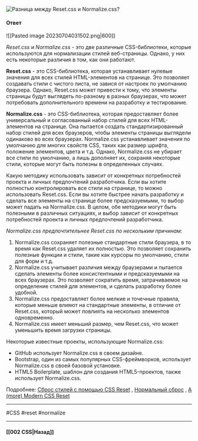 ![Разница между Reset.css и Normalize.css?](https://youtu.be/G7hLwudGWL4?t=445)

#### Ответ

![[Pasted image 20230704031502.png|600]]

*Reset.css* и *Normalize.css* - это две различные CSS-библиотеки, которые используются для нормализации стилей веб-страницы. Однако, у них есть некоторые различия в том, как они работают.

**Reset.css** - это CSS-библиотека, которая устанавливает нулевые значения для всех стилей HTML-элементов на странице. Это позволяет создавать стили с чистого листа, не завися от настроек по умолчанию браузера. Однако, Reset.css может привести к тому, что элементы страницы будут выглядеть по-разному в разных браузерах, что может потребовать дополнительного времени на разработку и тестирование.

**Normalize.css** - это CSS-библиотека, которая предоставляет более универсальный и согласованный набор стилей для всех HTML-элементов на странице. Она пытается создать стандартизированный набор стилей для всех браузеров, чтобы элементы страницы выглядели одинаково во всех браузерах. Normalize.css устанавливает значения по умолчанию для многих свойств CSS, таких как размер шрифта, положение элементов, цвета и т.д. Однако, Normalize.css не убирает все стили по умолчанию, а лишь дополняет их, сохраняя некоторые стили, которые могут быть полезны в определенных случаях.

Какую методику использовать зависит от конкретных потребностей проекта и личных предпочтений разработчика. Если вы хотите полностью контролировать все стили на странице, то можно использовать Reset.css. Если вы хотите быстрее начать разработку и сделать все элементы на странице более предсказуемыми, то выбор может падать на Normalize.css. В целом, обе методики могут быть полезными в различных ситуациях, и выбор зависит от конкретных потребностей проекта и личных предпочтений разработчика.

*Normalize.css предпочтительнее Reset.css по нескольким причинам:*

1. Normalize.css сохраняет полезные стандартные стили браузера, в то время как Reset.css удаляет их полностью. Это позволяет сохранить полезные функции и стили, такие как курсоры по умолчанию, стили для форм и т.д.
2. Normalize.css учитывает различия между браузерами и пытается сделать элементы более консистентными и предсказуемыми на всех браузерах. Это позволяет сократить время, затрачиваемое на определение стилей для элементов, и сделать разработку более удобной.
3. Normalize.css предоставляет более мелкие и точечные правила, которые меньше влияют на стандартные элементы, в отличие от Reset.css, который может повлиять на несколько элементов одновременно.
4. Normalize.css имеет меньший размер, чем Reset.css, что может уменьшить время загрузки страницы.

Некоторые известные проекты, использующие Normalize.css:
- GitHub использует Normalize.css в своем дизайне.
- Bootstrap, один из самых популярных CSS-фреймворков, использует Normalize.css в своей базовой установке.
- HTML5 Boilerplate, шаблон для создания HTML5-проектов, также использует Normalize.css.

Подробнее: [Сброс стилей с помощью CSS Reset](https://habr.com/ru/articles/45296/) , [Нормальный сброс](https://habr.com/ru/companies/htmlacademy/articles/342052/) , [A (more) Modern CSS Reset](https://andy-bell.co.uk/a-more-modern-css-reset/)

___
#CSS #reset #normalize 

___

#### [[002 CSS|Назад]]